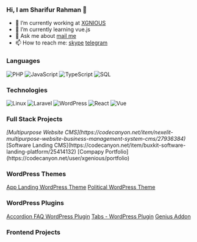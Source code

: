 ### Hi, I am Sharifur Rahman  👋

- 🔭 I’m currently working at [XGNIOUS](https://xgenious.com)
- 🌱 I’m currently learning vue.js
- 💬 Ask me about [mail me](mailto:dvrobin4@gmail.com)
- 📫 How to reach me: [skype](skype:dvrobin44?chat) [telegram](https://telegram.me/devrobin)


### Languages

![PHP](https://img.shields.io/badge/-php-000?&logo=php)
![JavaScript](https://img.shields.io/badge/-JavaScript-000?&logo=JavaScript)
![TypeScript](https://img.shields.io/badge/-TypeScript-000?&logo=TypeScript)
![SQL](https://img.shields.io/badge/-SQL-000?&logo=MySQL)



### Technologies

![Linux](https://img.shields.io/badge/-Linux-000?&logo=Linux)
![Laravel](https://img.shields.io/badge/-Laravel-000?&logo=laravel)
![WordPress](https://img.shields.io/badge/-WordPress-000?&logo=wordpress)
![React](https://img.shields.io/badge/-React-000?&logo=React)
![Vue](https://img.shields.io/badge/-Vue-000?&logo=vue.js)



### Full Stack Projects
<i>
[Multipurpose Website CMS](https://codecanyon.net/item/nexelit-multipurpose-website-business-management-system-cms/27936384)</i>
[Software Landing CMS](https://codecanyon.net/item/buxkit-software-landing-platform/25414132)
[Compapy Portfolio](https://codecanyon.net/user/xgenious/portfolio)

### WordPress Themes
[App Landing WordPress Theme](https://themeforest.net/item/appside-app-landing-wordpress-theme/24424901)
[Political WordPress Theme](https://themeforest.net/item/harnold-political-campaign-wordpress-theme/28351221)


### WordPress Plugins
[Accordion FAQ WordPress Plugin](https://codecanyon.net/item/accordion-faq-wordpress-plugin/22692611)
[Tabs - WordPress Plugin](https://codecanyon.net/item/tabs-wordpress-plugin/23438375)
[Genius Addon](https://wordpress.org/plugins/genius-addon-lite/)


### Frontend Projects

